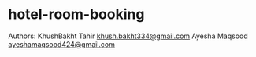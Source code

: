# hotel-room-booking
Authors:
KhushBakht Tahir <khush.bakht334@gmail.com>
Ayesha Maqsood <ayeshamaqsood424@gmail.com>